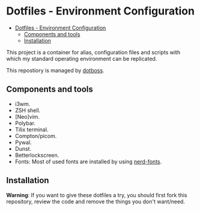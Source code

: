 # Dotfiles - Environment Configuration

- [Dotfiles - Environment Configuration](#dotfiles---environment-configuration)
  - [Components and tools](#components-and-tools)
  - [Installation](#installation)

This project is a container for alias, configuration files and scripts with
which my standard operating environment can be replicated.

This repostiory is managed by [dotboss](https://github.com/ntk148v/dotboss).

## Components and tools

- i3wm.
- ZSH shell.
- [Neo]vim.
- Polybar.
- Tilix terminal.
- Compton/picom.
- Pywal.
- Dunst.
- Betterlockscreen.
- Fonts: Most of used fonts are installed by using [nerd-fonts](https://github.com/ryanoasis/nerd-fonts).

## Installation

**Warning**: If you want to give these dotfiles a try, you should first fork this repository, review the code and remove the things you don't want/need.

